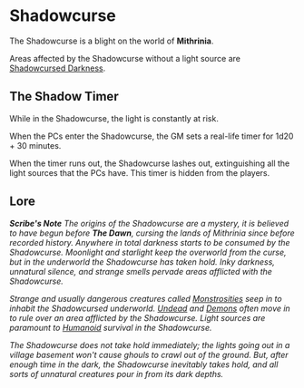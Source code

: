 # Shadowcurse

The Shadowcurse is a blight on the world of **Mithrinia**.

Areas affected by the Shadowcurse without a light source are [Shadowcursed Darkness](Darkness.md#Shadowcursed%20Darkness).

## The Shadow Timer

While in the Shadowcurse, the light is constantly at risk.

When the PCs enter the Shadowcurse, the GM sets a real-life timer for 1d20 + 30 minutes.

When the timer runs out, the Shadowcurse lashes out, extinguishing all the light sources that the PCs have. This timer is hidden from the players.

## Lore

***Scribe's Note***
*The origins of the Shadowcurse are a mystery, it is believed to have begun before **The Dawn**, cursing the lands of Mithrinia since before recorded history. Anywhere in total darkness starts to be consumed by the Shadowcurse. Moonlight and starlight keep the overworld from the curse, but in the underworld the Shadowcurse has taken hold. Inky darkness, unnatural silence, and strange smells pervade areas afflicted with the Shadowcurse.*

*Strange and usually dangerous creatures called [Monstrosities](../../Resources%20for%20GMs/Creature%20Types/Monstrosity.md) seep in to inhabit the Shadowcursed underworld. [Undead](../../Resources%20for%20GMs/Creature%20Types/Undead.md) and [Demons](../../Resources%20for%20GMs/Creature%20Types/Demon.md) often move in to rule over an area afflicted by the Shadowcurse. Light sources are paramount to [Humanoid](../../Resources%20for%20GMs/Creature%20Types/Humanoid.md) survival in the Shadowcurse.*

*The Shadowcurse does not take hold immediately; the lights going out in a village basement won't cause ghouls to crawl out of the ground. But, after enough time in the dark, the Shadowcurse inevitably takes hold, and all sorts of unnatural creatures pour in from its dark depths.*
